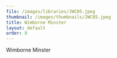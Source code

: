 ```yaml
---
file: /images/libraries/JWC05.jpeg
thumbnail: /images/thumbnails/JWC05.jpeg
title: Wimborne Minster
layout: default
order: 9
---
```

Wimborne Minster
